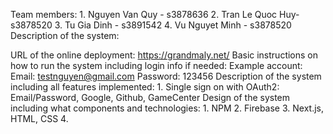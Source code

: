 Team members:
    1. Nguyen Van Quy - s3878636
    2. Tran Le Quoc Huy- s3878520
    3. Tu Gia Dinh - s3891542
    4. Vu Nguyet Minh - s3878520
Description of the system:

URL of the online deployment: https://grandmaly.net/
Basic instructions on how to run the system including login info if needed:
Example account: 
    Email: testnguyen@gmail.com
    Password: 123456
Description of the system including all features implemented:
    1. Single sign on with OAuth2: Email/Password, Google, Github, GameCenter
Design of the system including what components and technologies:
    1. NPM
    2. Firebase
    3. Next.js, HTML, CSS
    4. 